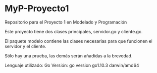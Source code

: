 # MyP-Proyecto1
Repositorio para el Proyecto 1 en Modelado y Programación

Este proyecto tiene dos clases principales, servidor.go y cliente.go.

El paquete modelo contiene las clases necesarias para que funcionen
el servidor y el cliente.

Sólo hay una prueba, las demás serán añadidas a la brevedad.

Lenguaje utilizado: Go
Versión: go version go1.10.3 darwin/amd64
